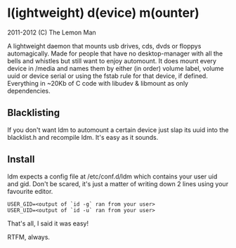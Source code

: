 l(ightweight) d(evice) m(ounter)
================================
2011-2012 (C) The Lemon Man

A lightweight daemon that mounts usb drives, cds, dvds or floppys
automagically. Made for people that have no desktop-manager with
all the bells and whistles but still want to enjoy automount.
It does mount every device in /media and names them by either
(in order) volume label, volume uuid or device serial or using the
fstab rule for that device, if defined.
Everything in ~20Kb of C code with libudev & libmount as only dependencies.

Blacklisting
------------
If you don't want ldm to automount a certain device just slap its uuid into
the blacklist.h and recompile ldm. It's easy as it sounds.

Install
-------
ldm expects a config file at /etc/conf.d/ldm which contains your
user uid and gid. Don't be scared, it's just a matter of writing
down 2 lines using your favourite editor.

```
USER_GID=<output of `id -g` ran from your user>
USER_UID=<output of `id -u` ran from your user>
```

That's all, I said it was easy!

RTFM, always.

